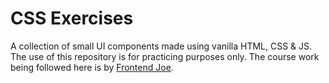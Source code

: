 # CSS Exercises

A collection of small UI components made using vanilla HTML, CSS & JS. The use of this repository is for practicing purposes only.
The course work being followed here is by [Frontend Joe](https://frontendjoe.gumroad.com/l/learn-css-by-use-cases).
